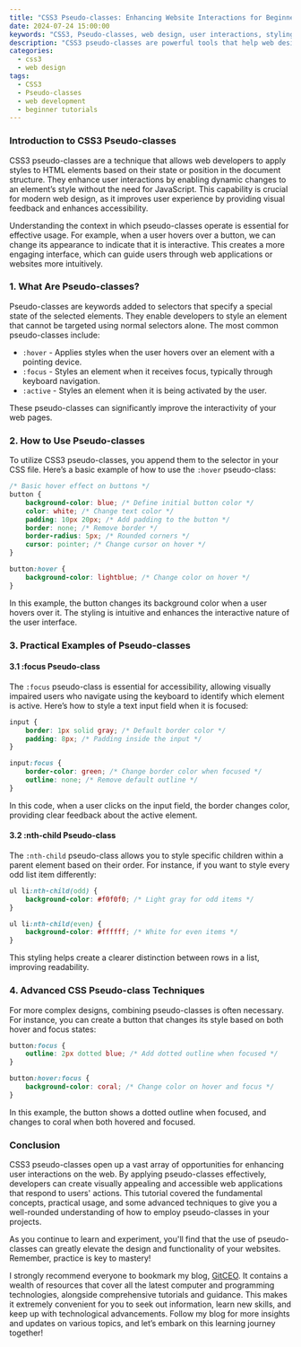 ```yaml
---
title: "CSS3 Pseudo-classes: Enhancing Website Interactions for Beginners"
date: 2024-07-24 15:00:00
keywords: "CSS3, Pseudo-classes, web design, user interactions, styling tips"
description: "CSS3 pseudo-classes are powerful tools that help web designers create dynamic and interactive experiences. This article delves into the fundamentals of CSS3 pseudo-classes, how they work, and provides a detailed step-by-step guide to using them effectively. We will explore various pseudo-classes such as :hover, :focus, and :nth-child, with practical examples and clear explanations to help beginners master this essential aspect of web development. Learn how to enhance user interactions, improve accessibility, and give your website a polished look while understanding the underlying principles. With a plethora of use cases, discover how pseudo-classes can transform static elements into engaging components that respond to user actions. This comprehensive tutorial is designed to equip you with the knowledge and skills needed to apply pseudo-classes in your projects and elevate your web design prowess."
categories:
  - css3
  - web design
tags:
  - CSS3
  - Pseudo-classes
  - web development
  - beginner tutorials
---
```


### Introduction to CSS3 Pseudo-classes

CSS3 pseudo-classes are a technique that allows web developers to apply styles to HTML elements based on their state or position in the document structure. They enhance user interactions by enabling dynamic changes to an element’s style without the need for JavaScript. This capability is crucial for modern web design, as it improves user experience by providing visual feedback and enhances accessibility.

Understanding the context in which pseudo-classes operate is essential for effective usage. For example, when a user hovers over a button, we can change its appearance to indicate that it is interactive. This creates a more engaging interface, which can guide users through web applications or websites more intuitively. 

<!-- more -->

### 1. What Are Pseudo-classes?

Pseudo-classes are keywords added to selectors that specify a special state of the selected elements. They enable developers to style an element that cannot be targeted using normal selectors alone. The most common pseudo-classes include:

- `:hover` - Applies styles when the user hovers over an element with a pointing device.
- `:focus` - Styles an element when it receives focus, typically through keyboard navigation.
- `:active` - Styles an element when it is being activated by the user.

These pseudo-classes can significantly improve the interactivity of your web pages.

### 2. How to Use Pseudo-classes

To utilize CSS3 pseudo-classes, you append them to the selector in your CSS file. Here’s a basic example of how to use the `:hover` pseudo-class:

```css
/* Basic hover effect on buttons */
button {
    background-color: blue; /* Define initial button color */
    color: white; /* Change text color */
    padding: 10px 20px; /* Add padding to the button */
    border: none; /* Remove border */
    border-radius: 5px; /* Rounded corners */
    cursor: pointer; /* Change cursor on hover */
}

button:hover {
    background-color: lightblue; /* Change color on hover */
}
```

In this example, the button changes its background color when a user hovers over it. The styling is intuitive and enhances the interactive nature of the user interface.

### 3. Practical Examples of Pseudo-classes

#### 3.1 :focus Pseudo-class

The `:focus` pseudo-class is essential for accessibility, allowing visually impaired users who navigate using the keyboard to identify which element is active. Here’s how to style a text input field when it is focused:

```css
input {
    border: 1px solid gray; /* Default border color */
    padding: 8px; /* Padding inside the input */
}

input:focus {
    border-color: green; /* Change border color when focused */
    outline: none; /* Remove default outline */
}
```

In this code, when a user clicks on the input field, the border changes color, providing clear feedback about the active element.

#### 3.2 :nth-child Pseudo-class

The `:nth-child` pseudo-class allows you to style specific children within a parent element based on their order. For instance, if you want to style every odd list item differently:

```css
ul li:nth-child(odd) {
    background-color: #f0f0f0; /* Light gray for odd items */
}

ul li:nth-child(even) {
    background-color: #ffffff; /* White for even items */
}
```

This styling helps create a clearer distinction between rows in a list, improving readability.

### 4. Advanced CSS Pseudo-class Techniques

For more complex designs, combining pseudo-classes is often necessary. For instance, you can create a button that changes its style based on both hover and focus states:

```css
button:focus {
    outline: 2px dotted blue; /* Add dotted outline when focused */
}

button:hover:focus {
    background-color: coral; /* Change color on hover and focus */
}
```

In this example, the button shows a dotted outline when focused, and changes to coral when both hovered and focused.

### Conclusion

CSS3 pseudo-classes open up a vast array of opportunities for enhancing user interactions on the web. By applying pseudo-classes effectively, developers can create visually appealing and accessible web applications that respond to users' actions. This tutorial covered the fundamental concepts, practical usage, and some advanced techniques to give you a well-rounded understanding of how to employ pseudo-classes in your projects. 

As you continue to learn and experiment, you'll find that the use of pseudo-classes can greatly elevate the design and functionality of your websites. Remember, practice is key to mastery!

I strongly recommend everyone to bookmark my blog, [GitCEO](https://gitceo.com). It contains a wealth of resources that cover all the latest computer and programming technologies, alongside comprehensive tutorials and guidance. This makes it extremely convenient for you to seek out information, learn new skills, and keep up with technological advancements. Follow my blog for more insights and updates on various topics, and let’s embark on this learning journey together!